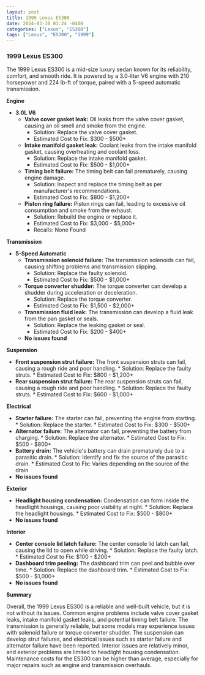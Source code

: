 ```yaml
---
layout: post
title: 1999 Lexus ES300
date: 2024-03-30 01:24 -0400
categories: ["Lexus", "ES300"]
tags: ["Lexus", "ES300", "1999"]
---
```

### 1999 Lexus ES300

The 1999 Lexus ES300 is a mid-size luxury sedan known for its reliability, comfort, and smooth ride. It is powered by a 3.0-liter V6 engine with 210 horsepower and 224 lb-ft of torque, paired with a 5-speed automatic transmission.

**Engine**

* **3.0L V6**
    * **Valve cover gasket leak:** Oil leaks from the valve cover gasket, causing an oil smell and smoke from the engine.
        * Solution: Replace the valve cover gasket.
        * Estimated Cost to Fix: $300 - $500+
    * **Intake manifold gasket leak:** Coolant leaks from the intake manifold gasket, causing overheating and coolant loss.
        * Solution: Replace the intake manifold gasket.
        * Estimated Cost to Fix: $500 - $1,000+
    * **Timing belt failure:** The timing belt can fail prematurely, causing engine damage.
        * Solution: Inspect and replace the timing belt as per manufacturer's recommendations.
        * Estimated Cost to Fix: $800 - $1,200+
    * **Piston ring failure:** Piston rings can fail, leading to excessive oil consumption and smoke from the exhaust.
        * Solution: Rebuild the engine or replace it.
        * Estimated Cost to Fix: $3,000 - $5,000+
        * Recalls: None Found

**Transmission**

* **5-Speed Automatic**
    * **Transmission solenoid failure:** The transmission solenoids can fail, causing shifting problems and transmission slipping.
        * Solution: Replace the faulty solenoid.
        * Estimated Cost to Fix: $500 - $1,000+
    * **Torque converter shudder:** The torque converter can develop a shudder during acceleration or deceleration.
        * Solution: Replace the torque converter.
        * Estimated Cost to Fix: $1,500 - $2,000+
    * **Transmission fluid leak:** The transmission can develop a fluid leak from the pan gasket or seals.
        * Solution: Replace the leaking gasket or seal.
        * Estimated Cost to Fix: $200 - $400+
    * **No issues found**

**Suspension**

* **Front suspension strut failure:** The front suspension struts can fail, causing a rough ride and poor handling.
        * Solution: Replace the faulty struts.
        * Estimated Cost to Fix: $800 - $1,200+
* **Rear suspension strut failure:** The rear suspension struts can fail, causing a rough ride and poor handling.
        * Solution: Replace the faulty struts.
        * Estimated Cost to Fix: $600 - $1,000+

**Electrical**

* **Starter failure:** The starter can fail, preventing the engine from starting.
        * Solution: Replace the starter.
        * Estimated Cost to Fix: $300 - $500+
* **Alternator failure:** The alternator can fail, preventing the battery from charging.
        * Solution: Replace the alternator.
        * Estimated Cost to Fix: $500 - $800+
* **Battery drain:** The vehicle's battery can drain prematurely due to a parasitic drain.
        * Solution: Identify and fix the source of the parasitic drain.
        * Estimated Cost to Fix: Varies depending on the source of the drain
* **No issues found**

**Exterior**

* **Headlight housing condensation:** Condensation can form inside the headlight housings, causing poor visibility at night.
        * Solution: Replace the headlight housings.
        * Estimated Cost to Fix: $500 - $800+
* **No issues found**

**Interior**

* **Center console lid latch failure:** The center console lid latch can fail, causing the lid to open while driving.
        * Solution: Replace the faulty latch.
        * Estimated Cost to Fix: $100 - $200+
* **Dashboard trim peeling:** The dashboard trim can peel and bubble over time.
        * Solution: Replace the dashboard trim.
        * Estimated Cost to Fix: $500 - $1,000+
* **No issues found**

**Summary**

Overall, the 1999 Lexus ES300 is a reliable and well-built vehicle, but it is not without its issues. Common engine problems include valve cover gasket leaks, intake manifold gasket leaks, and potential timing belt failure. The transmission is generally reliable, but some models may experience issues with solenoid failure or torque converter shudder. The suspension can develop strut failures, and electrical issues such as starter failure and alternator failure have been reported. Interior issues are relatively minor, and exterior problems are limited to headlight housing condensation. Maintenance costs for the ES300 can be higher than average, especially for major repairs such as engine and transmission overhauls.
